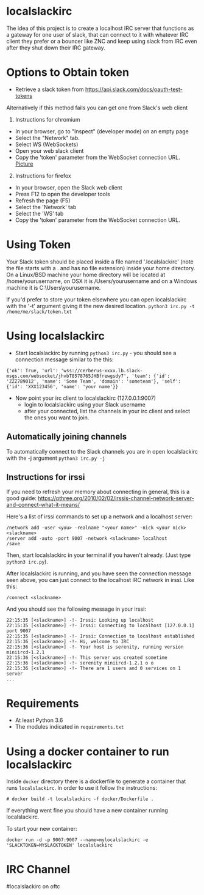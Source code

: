 localslackirc
=============

The idea of this project is to create a localhost IRC server that
functions as a gateway for one user of slack, that can connect
to it with whatever IRC client they prefer or a bouncer like
ZNC and keep using slack from IRC even after they shut down
their IRC gateway.


Options to Obtain token
===============

* Retrieve a slack token from https://api.slack.com/docs/oauth-test-tokens

Alternatively if this method fails you can get one from Slack's web client

1) Instructions for chromium

* In your browser, go to "Inspect" (developer mode) on an empty page
* Select the "Network" tab.
* Select WS (WebSockets)
* Open your web slack client
* Copy the 'token' parameter from the WebSocket connection URL. [Picture](https://raw.githubusercontent.com/inariksit/localslackirc/master/doc/token-instructions.png)


2) Instructions for firefox

* In your browser, open the Slack web client
* Press F12 to open the developer tools
* Refresh the page (F5)
* Select the 'Network' tab
* Select the 'WS' tab
* Copy the 'token' parameter from the WebSocket connection URL.



Using Token
===========

Your Slack token should be placed inside a file named '.localslackirc' (note the file starts with a . and has no file extension) inside your home directory. On a Linux/BSD machine your home directory will be located at /home/yourusername, on OSX it is /Users/yourusername and on a Windows machine it is C:\Users\yourusername. 

If you'd prefer to store your token elsewhere you can open localslackirc with the '-t' argument giving it the new desired location. ```python3 irc.py -t /home/me/slack/token.txt``` 

Using localslackirc
===================

* Start localslackirc by running `python3 irc.py` - you should see a connection message similar to the this:
```
{'ok': True, 'url': 'wss://cerberus-xxxx.lb.slack-msgs.com/websocket/jhvbT8578765JHBfrewgsdy7', 'team': {'id': 'ZZZ789012', 'name': 'Some Team', 'domain': 'someteam'}, 'self': {'id': 'XXX123456', 'name': 'your name'}}
```

 
* Now point your irc client to localslackirc (127.0.0.1:9007)
  * login to localslackirc using your Slack username
  * after your connected, list the channels in your irc client and select the ones you want to join. 

## Automatically joining channels
To automatically connect to the Slack channels you are in open localslackirc with the -j argument ```python3 irc.py -j```

## Instructions for irssi

If you need to refresh your memory about connecting in general, this is a good guide: https://pthree.org/2010/02/02/irssis-channel-network-server-and-connect-what-it-means/

Here's a list of irssi commands to set up a network and a localhost server:

```
/network add -user <you> -realname "<your name>" -nick <your nick> <slackname>
/server add -auto -port 9007 -network <slackname> localhost
/save
```

Then, start localslackirc in your terminal if you haven't already. (Just type `python3 irc.py`).

After localslackirc is running, and you have seen the connection
message seen above, you can just connect to the localhost IRC network
in irssi. Like this:

```
/connect <slackname>
```

And you should see the following message in your irssi:
```
22:15:35 [<slackname>] -!- Irssi: Looking up localhost
22:15:35 [<slackname>] -!- Irssi: Connecting to localhost [127.0.0.1] port 9007
22:15:35 [<slackname>] -!- Irssi: Connection to localhost established
22:15:36 [<slackname>] -!- Hi, welcome to IRC
22:15:36 [<slackname>] -!- Your host is serenity, running version miniircd-1.2.1
22:15:36 [<slackname>] -!- This server was created sometime
22:15:36 [<slackname>] -!- serenity miniircd-1.2.1 o o
22:15:36 [<slackname>] -!- There are 1 users and 0 services on 1 server
...
```

Requirements
============

* At least Python 3.6
* The modules indicated in `requirements.txt`


Using a docker container to run localslackirc
=============================================

Inside `docker` directory there is a dockerfile to generate a container that runs `localslackirc`.
In order to use it follow the instructions:

```
# docker build -t localslackirc -f docker/Dockerfile .

```

If everything went fine you should have a new container running localslackirc.

To start your new container:

```
docker run -d -p 9007:9007 --name=mylocalslackirc -e 'SLACKTOKEN=MYSLACKTOKEN' localslackirc
```


IRC Channel
===========

#localslackirc on oftc
